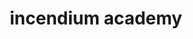 ---
layout: page
title: incendium academy
description: Website for my nonprofit startup, Incendium Academy. Uses the Jekyll rendering engine and JavaScript/Ruby/HTML/SCSS.
img: /assets/img/incendium.png
importance: 4
redirect: https://incendiumacademy.org/
github: https://github.com/IncendiumAcademy/IncendiumAcademy
---